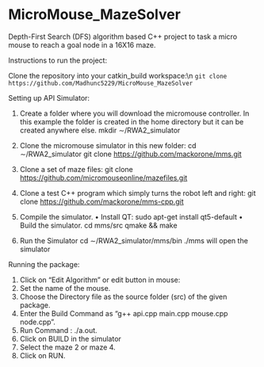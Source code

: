 # MicroMouse_MazeSolver
Depth-First Search (DFS) algorithm based C++ project to task a micro mouse to reach a goal node in a 16X16 maze.

Instructions to run the project:

Clone the repository into your catkin_build workspace:\n
`git clone https://github.com/Madhunc5229/MicroMouse_MazeSolver`

Setting up API Simulator:
1. Create a folder where you will download the micromouse controller. In this example the folder is created in the home directory but it can be created anywhere else.
mkdir ∼/RWA2_simulator

2. Clone the micromouse simulator in this new folder:
cd ∼/RWA2_simulator
git clone https://github.com/mackorone/mms.git
   
3. Clone a set of maze files:
git clone https://github.com/micromouseonline/mazefiles.git

4. Clone a test C++ program which simply turns the robot left and right:
git clone https://github.com/mackorone/mms-cpp.git

5. Compile the simulator.
• Install QT: sudo apt-get install qt5-default
• Build the simulator.
cd mms/src
qmake && make

6. Run the Simulator
cd ∼/RWA2_simulator/mms/bin
./mms will open the simulator

Running the package:
1. Click on “Edit Algorithm” or edit button in mouse:
2. Set the name of the mouse.
3. Choose the Directory file as the source folder (src) of the given package.
4. Enter the Build Command as “g++ api.cpp main.cpp mouse.cpp node.cpp”.
5. Run Command  : ./a.out.
6. Click on BUILD in the simulator
7. Select the maze 2 or maze 4.
8. Click on RUN.
